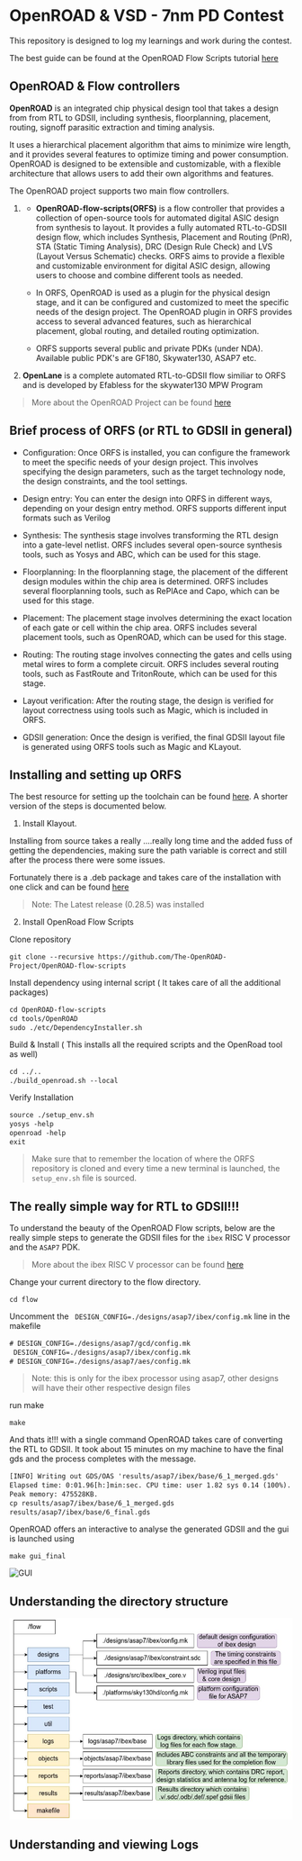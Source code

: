 # OpenROAD & VSD - 7nm PD Contest

This repository is designed to log my learnings and work during the contest.

The best guide can be found at the OpenROAD Flow Scripts tutorial [here](https://openroad-flow-scripts.readthedocs.io/en/latest/tutorials/FlowTutorial.html#introduction)

##  OpenROAD & Flow controllers

**OpenROAD** is an integrated chip physical design tool that takes a design from from RTL to GDSII, including synthesis, floorplanning, placement, routing, signoff parasitic extraction and timing analysis. 

It uses a hierarchical placement algorithm that aims to minimize wire length, and it provides several features to optimize timing and power consumption. OpenROAD is designed to be extensible and customizable, with a flexible architecture that allows users to add their own algorithms and features.


The OpenROAD project supports two main flow controllers.

1) - **OpenROAD-flow-scripts(ORFS)** is a flow controller that provides a collection of open-source tools for automated digital ASIC design from synthesis to layout. It provides a fully automated RTL-to-GDSII design flow, which includes Synthesis, Placement and Routing (PnR), STA (Static Timing Analysis), DRC (Design Rule Check) and LVS (Layout Versus Schematic) checks. ORFS aims to provide a flexible and customizable environment for digital ASIC design, allowing users to choose and combine different tools as needed. 

   - In ORFS, OpenROAD is used as a plugin for the physical design stage, and it can be configured and customized to meet the specific needs of the design project. The OpenROAD plugin in ORFS provides access to several advanced features, such as hierarchical placement, global routing, and detailed routing optimization.

   - ORFS  supports several public and private PDKs (under NDA). Available public PDK's are GF180, Skywater130, ASAP7 etc.

2) **OpenLane** is a complete automated RTL-to-GDSII flow similiar to ORFS and is developed by Efabless for the skywater130 MPW Program 


> More about the OpenROAD Project can be found [here](https://openroad.readthedocs.io/en/latest/main/README.html)

## Brief process of ORFS (or RTL to GDSII in general)

- Configuration: Once ORFS is installed, you can configure the framework to meet the specific needs of your design project. This involves specifying the design parameters, such as the target technology node, the design constraints, and the tool settings.

- Design entry: You can enter the design into ORFS in different ways, depending on your design entry method. ORFS supports different input formats such as Verilog

- Synthesis: The synthesis stage involves transforming the RTL design into a gate-level netlist. ORFS includes several open-source synthesis tools, such as Yosys and ABC, which can be used for this stage.

- Floorplanning: In the floorplanning stage, the placement of the different design modules within the chip area is determined. ORFS includes several floorplanning tools, such as RePlAce and Capo, which can be used for this stage.

- Placement: The placement stage involves determining the exact location of each gate or cell within the chip area. ORFS includes several placement tools, such as OpenROAD, which can be used for this stage.

- Routing: The routing stage involves connecting the gates and cells using metal wires to form a complete circuit. ORFS includes several routing tools, such as FastRoute and TritonRoute, which can be used for this stage.

- Layout verification: After the routing stage, the design is verified for layout correctness using tools such as Magic, which is included in ORFS.

- GDSII generation: Once the design is verified, the final GDSII layout file is generated using ORFS tools such as Magic and KLayout.

## Installing and setting up ORFS

The best resource for setting up the toolchain can be found [here](https://openroad-flow-scripts.readthedocs.io/en/latest/user/BuildLocally.html). A shorter version of the steps  is documented below.



1) Install Klayout.

 Installing from source takes a really ....really long time and the added fuss of getting the dependencies, making sure the path variable is correct and still after the process there were some issues.

Fortunately there is a .deb package and takes care of the installation with one click and can be found [here](https://www.klayout.de/build.html)

> Note: The Latest release (0.28.5) was installed 


2) Install OpenRoad Flow Scripts

Clone repository
```
git clone --recursive https://github.com/The-OpenROAD-Project/OpenROAD-flow-scripts
```
Install dependency using internal script ( It takes care of all the additional packages)
```
cd OpenROAD-flow-scripts
cd tools/OpenROAD
sudo ./etc/DependencyInstaller.sh
```
Build & Install ( This  installs all the required scripts and the OpenRoad tool as well)
```
cd ../..
./build_openroad.sh --local
```

Verify Installation
```
source ./setup_env.sh
yosys -help
openroad -help
exit
```

> Make sure that to remember the location of where the ORFS repository is cloned and every time a new terminal is launched, the `setup_env.sh` file is sourced.


## The really simple way for RTL to GDSII!!!

To understand the beauty of the OpenROAD Flow scripts, below are the really simple steps to generate the GDSII files for the `ibex` RISC V processor and the `ASAP7` PDK.

> More about the ibex RISC V processor can be found [here](https://github.com/lowRISC/ibex)

Change your current directory to the flow directory.
```
cd flow
```

Uncomment the ` DESIGN_CONFIG=./designs/asap7/ibex/config.mk` line in the makefile

```
# DESIGN_CONFIG=./designs/asap7/gcd/config.mk
 DESIGN_CONFIG=./designs/asap7/ibex/config.mk
# DESIGN_CONFIG=./designs/asap7/aes/config.mk
```
>Note: this is only for the ibex processor using asap7, other designs will have their other respective design files

run make

```
make
```

And thats it!!! with a single command OpenROAD takes care of converting the RTL to GDSII. It took about 15 minutes on my machine to have the final gds and the process completes with the message.
 
 ```
[INFO] Writing out GDS/OAS 'results/asap7/ibex/base/6_1_merged.gds'
Elapsed time: 0:01.96[h:]min:sec. CPU time: user 1.82 sys 0.14 (100%). Peak memory: 475528KB.
cp results/asap7/ibex/base/6_1_merged.gds results/asap7/ibex/base/6_final.gds

 ```


 OpenROAD offers an interactive to analyse the generated GDSII and the gui is launched using

 ```
 make gui_final
 ```

![GUI](resources/img1.png)


## Understanding the directory structure

![directory](resources/img2.jpg)
## Understanding and viewing Logs
